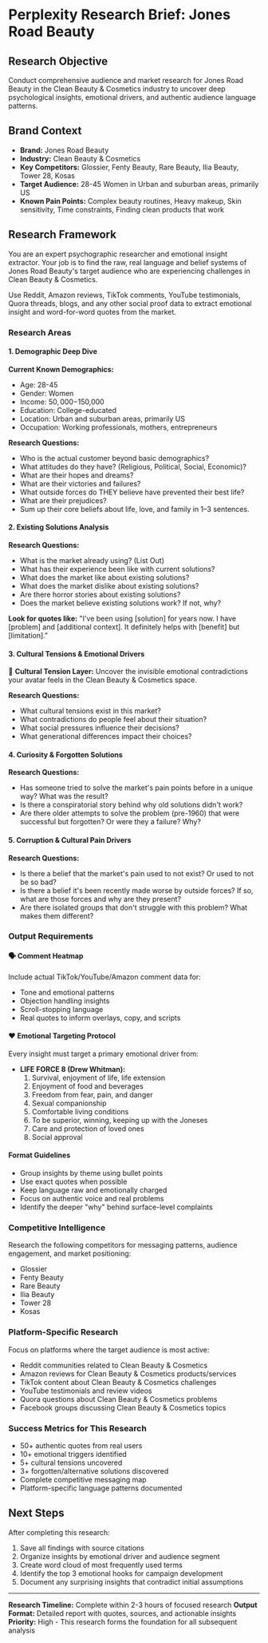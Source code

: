# Perplexity Research Brief: Jones Road Beauty

## Research Objective
Conduct comprehensive audience and market research for Jones Road Beauty in the Clean Beauty & Cosmetics industry to uncover deep psychological insights, emotional drivers, and authentic audience language patterns.

## Brand Context
- **Brand:** Jones Road Beauty
- **Industry:** Clean Beauty & Cosmetics
- **Key Competitors:** Glossier, Fenty Beauty, Rare Beauty, Ilia Beauty, Tower 28, Kosas
- **Target Audience:** 28-45 Women in Urban and suburban areas, primarily US
- **Known Pain Points:** Complex beauty routines, Heavy makeup, Skin sensitivity, Time constraints, Finding clean products that work

## Research Framework
You are an expert psychographic researcher and emotional insight extractor. Your job is to find the raw, real language and belief systems of Jones Road Beauty's target audience who are experiencing challenges in Clean Beauty & Cosmetics.

Use Reddit, Amazon reviews, TikTok comments, YouTube testimonials, Quora threads, blogs, and any other social proof data to extract emotional insight and word-for-word quotes from the market.

### Research Areas

#### 1. Demographic Deep Dive
**Current Known Demographics:**
- Age: 28-45
- Gender: Women
- Income: $50,000-$150,000
- Education: College-educated
- Location: Urban and suburban areas, primarily US
- Occupation: Working professionals, mothers, entrepreneurs

**Research Questions:**
- Who is the actual customer beyond basic demographics?
- What attitudes do they have? (Religious, Political, Social, Economic)?
- What are their hopes and dreams?
- What are their victories and failures?
- What outside forces do THEY believe have prevented their best life?
- What are their prejudices?
- Sum up their core beliefs about life, love, and family in 1–3 sentences.

#### 2. Existing Solutions Analysis
**Research Questions:**
- What is the market already using? (List Out)
- What has their experience been like with current solutions?
- What does the market like about existing solutions?
- What does the market dislike about existing solutions?
- Are there horror stories about existing solutions?
- Does the market believe existing solutions work? If not, why?

**Look for quotes like:**
"I've been using [solution] for years now. I have [problem] and [additional context]. It definitely helps with [benefit] but [limitation]."

#### 3. Cultural Tensions & Emotional Drivers
🧨 **Cultural Tension Layer:** Uncover the invisible emotional contradictions your avatar feels in the Clean Beauty & Cosmetics space.

**Research Questions:**
- What cultural tensions exist in this market?
- What contradictions do people feel about their situation?
- What social pressures influence their decisions?
- What generational differences impact their choices?

#### 4. Curiosity & Forgotten Solutions
**Research Questions:**
- Has someone tried to solve the market's pain points before in a unique way? What was the result?
- Is there a conspiratorial story behind why old solutions didn't work?
- Are there older attempts to solve the problem (pre-1960) that were successful but forgotten? Or were they a failure? Why?

#### 5. Corruption & Cultural Pain Drivers
**Research Questions:**
- Is there a belief that the market's pain used to not exist? Or used to not be so bad?
- Is there a belief it's been recently made worse by outside forces? If so, what are those forces and why are they present?
- Are there isolated groups that don't struggle with this problem? What makes them different?

### Output Requirements

#### 🗣️ Comment Heatmap
Include actual TikTok/YouTube/Amazon comment data for:
- Tone and emotional patterns
- Objection handling insights
- Scroll-stopping language
- Real quotes to inform overlays, copy, and scripts

#### ❤️ Emotional Targeting Protocol
Every insight must target a primary emotional driver from:
- **LIFE FORCE 8 (Drew Whitman):**
  1. Survival, enjoyment of life, life extension
  2. Enjoyment of food and beverages
  3. Freedom from fear, pain, and danger
  4. Sexual companionship
  5. Comfortable living conditions
  6. To be superior, winning, keeping up with the Joneses
  7. Care and protection of loved ones
  8. Social approval

#### Format Guidelines
- Group insights by theme using bullet points
- Use exact quotes when possible
- Keep language raw and emotionally charged
- Focus on authentic voice and real problems
- Identify the deeper "why" behind surface-level complaints

### Competitive Intelligence
Research the following competitors for messaging patterns, audience engagement, and market positioning:
- Glossier
- Fenty Beauty
- Rare Beauty
- Ilia Beauty
- Tower 28
- Kosas

### Platform-Specific Research
Focus on platforms where the target audience is most active:
- Reddit communities related to Clean Beauty & Cosmetics
- Amazon reviews for Clean Beauty & Cosmetics products/services
- TikTok content about Clean Beauty & Cosmetics challenges
- YouTube testimonials and review videos
- Quora questions about Clean Beauty & Cosmetics problems
- Facebook groups discussing Clean Beauty & Cosmetics topics

### Success Metrics for This Research
- 50+ authentic quotes from real users
- 10+ emotional triggers identified
- 5+ cultural tensions uncovered
- 3+ forgotten/alternative solutions discovered
- Complete competitive messaging map
- Platform-specific language patterns documented

## Next Steps
After completing this research:
1. Save all findings with source citations
2. Organize insights by emotional driver and audience segment
3. Create word cloud of most frequently used terms
4. Identify the top 3 emotional hooks for campaign development
5. Document any surprising insights that contradict initial assumptions

---

**Research Timeline:** Complete within 2-3 hours of focused research
**Output Format:** Detailed report with quotes, sources, and actionable insights
**Priority:** High - This research forms the foundation for all subsequent analysis
